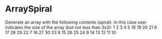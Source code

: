 # ArraySpiral
Generate an array with the following contents (spiral). In this case user indicates the size of the array (but not less than 3x3):
1	  2	  3	  4	  5
18	19	20	21	6
17	28	29	22	7
16	27	30	23	8
15	26	25	24	9
14	13	12	11	10
